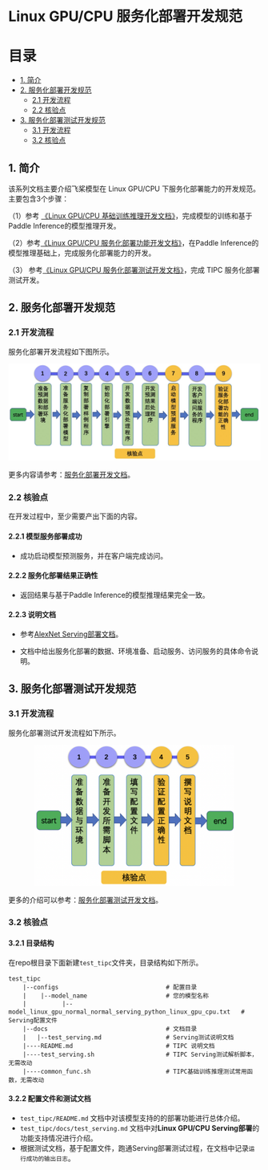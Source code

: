 # Linux GPU/CPU 服务化部署开发规范

# 目录

- [1. 简介](#1)
- [2. 服务化部署开发规范](#2)
    - [2.1 开发流程](#2.1)
    - [2.2 核验点](#2.2)
- [3. 服务化部署测试开发规范](#3)
    - [3.1 开发流程](#3.1)
    - [3.2 核验点](#3.2)

<a name="1"></a>

## 1. 简介

该系列文档主要介绍飞桨模型在 Linux GPU/CPU 下服务化部署能力的开发规范。主要包含3个步骤：

（1）参考 [《Linux GPU/CPU 基础训练推理开发文档》](../train_infer_python/README.md)，完成模型的训练和基于Paddle Inference的模型推理开发。

（2）参考[《Linux GPU/CPU 服务化部署功能开发文档》](./serving.md)，在Paddle Inference的模型推理基础上，完成服务化部署能力的开发。

（3） 参考[《Linux GPU/CPU 服务化部署测试开发文档》](./test_serving.md)，完成 TIPC 服务化部署测试开发。


<a name="2"></a>

## 2. 服务化部署开发规范

<a name="2.1"></a>

### 2.1 开发流程

服务化部署开发流程如下图所示。

<div align="center">
    <img src="./images/serving_deploy_pipeline.jpg" width="800">
</div>

更多内容请参考：[服务化部署开发文档](./serving.md)。

<a name="2.2"></a>

### 2.2 核验点

在开发过程中，至少需要产出下面的内容。

#### 2.2.1 模型服务部署成功

* 成功启动模型预测服务，并在客户端完成访问。

#### 2.2.2 服务化部署结果正确性

* 返回结果与基于Paddle Inference的模型推理结果完全一致。

#### 2.2.3 说明文档

* 参考[AlexNet Serving部署文档](https://github.com/littletomatodonkey/AlexNet-Prod/blob/tipc/pipeline/Step5/AlexNet_paddle/deploy/serving)。

* 文档中给出服务化部署的数据、环境准备、启动服务、访问服务的具体命令说明。

<a name="3"></a>

## 3. 服务化部署测试开发规范

<a name="3.1"></a>

### 3.1 开发流程

服务化部署测试开发流程如下所示。

<div align="center">
    <img src="./images/test_serving_pipeline.png" width="400">
</div>

更多的介绍可以参考：[服务化部署测试开发文档](./test_serving.md)。

<a name="3.2"></a>

### 3.2 核验点

#### 3.2.1 目录结构

在repo根目录下面新建`test_tipc`文件夹，目录结构如下所示。

```
test_tipc
    |--configs                              # 配置目录
    |    |--model_name                      # 您的模型名称
    |          |--model_linux_gpu_normal_normal_serving_python_linux_gpu_cpu.txt   # Serving配置文件
    |--docs                                 # 文档目录
    |   |--test_serving.md                  # Serving测试说明文档
    |----README.md                          # TIPC 说明文档
    |----test_serving.sh                    # TIPC Serving测试解析脚本，无需改动
    |----common_func.sh                     # TIPC基础训练推理测试常用函数，无需改动
```

#### 3.2.2 配置文件和测试文档

* `test_tipc/README.md` 文档中对该模型支持的的部署功能进行总体介绍。
* `test_tipc/docs/test_serving.md` 文档中对**Linux GPU/CPU Serving部署**的功能支持情况进行介绍。
* 根据测试文档，基于配置文件，跑通Serving部署测试过程，在文档中记录`运行成功的输出日志`。
